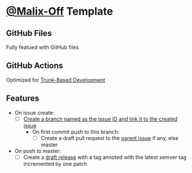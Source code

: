 # [@Malix-Off](https://github.com/Malix-Off) Template

## GitHub Files

Fully featued with GitHub files

## GitHub Actions

Optimized for [Trunk-Based Development](https://trunkbaseddevelopment.com/)

## Features

- On issue create:
  - [ ] [Create a branch named as the issue ID and link it to the created issue](https://docs.github.com/en/issues/tracking-your-work-with-issues/creating-a-branch-for-an-issue)
    - On first commit push to this branch:
      - [ ] Create a draft pull request to the [parent issue](https://docs.github.com/en/issues/managing-your-tasks-with-tasklists/about-tasklists#about-tasklists-and-issue-hierarchy:~:text=You%20can%20create-,parent,-and%20child%20relationships) if any, else master
- On push to master:
  - [ ] Create a [draft release](https://docs.github.com/en/repositories/releasing-projects-on-github/managing-releases-in-a-repository#creating-a-release:~:text=the%20page%2C%20click-,Draft%20a%20new%20release,-.) with a tag annoted with the latest semver tag incremented by one patch 
